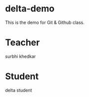 # delta-demo
This is the demo for Git &amp; Github class.
# Teacher
surbhi khedkar

# Student
delta student
